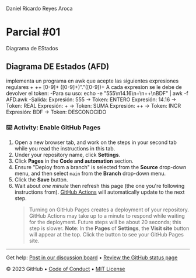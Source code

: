 Daniel Ricardo Reyes Aroca

# Parcial #01

Diagrama de EStados

## Diagrama DE Estados (AFD)
implementa un programa en awk que acepte las siguientes expresiones regulares
+
++
[0-9]+
([0-9]+)”.”([0-9])+
A cada expresion se le debe de devolver el token:
-Para su uso: echo -e "555\n14.16\n+\n++\nBDF" | awk -f AFD.awk
-Salida:
Expresión: 555 -> Token: ENTERO
Expresión: 14.16 -> Token: REAL
Expresión: + -> Token: SUMA
Expresión: ++ -> Token: INCR
Expresión: BDF -> Token: DESCONOCIDO



### :keyboard: Activity: Enable GitHub Pages

1. Open a new browser tab, and work on the steps in your second tab while you read the instructions in this tab.
1. Under your repository name, click **Settings**.
1. Click **Pages** in the **Code and automation** section.
1. Ensure "Deploy from a branch" is selected from the **Source** drop-down menu, and then select `main` from the **Branch** drop-down menu.
1. Click the **Save** button.
1. Wait about _one minute_ then refresh this page (the one you're following instructions from). [GitHub Actions](https://docs.github.com/en/actions) will automatically update to the next step.
   > Turning on GitHub Pages creates a deployment of your repository. GitHub Actions may take up to a minute to respond while waiting for the deployment. Future steps will be about 20 seconds; this step is slower.
   > **Note**: In the **Pages** of **Settings**, the **Visit site** button will appear at the top. Click the button to see your GitHub Pages site.

<footer>

<!--
  <<< Author notes: Footer >>>
  Add a link to get support, GitHub status page, code of conduct, license link.
-->

---

Get help: [Post in our discussion board](https://github.com/orgs/skills/discussions/categories/github-pages) &bull; [Review the GitHub status page](https://www.githubstatus.com/)

&copy; 2023 GitHub &bull; [Code of Conduct](https://www.contributor-covenant.org/version/2/1/code_of_conduct/code_of_conduct.md) &bull; [MIT License](https://gh.io/mit)

</footer>
